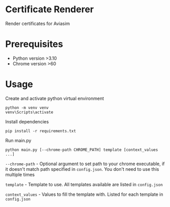 # Certificate Renderer

Render certificates for Aviasim

# Prerequisites

- Python version >3.10
- Chrome version >60

# Usage

Create and activate python virtual environment
```shell
python -m venv venv
venv\Scripts\activate
```

Install dependencies
```shell
pip install -r requirements.txt
```

Run main.py
```shell
python main.py [--chrome-path CHROME_PATH] template [context_values ...]
```

`--chrome-path` - Optional argument to set path to your chrome executable, if it doesn't match path specified in 
`config.json`. You don't need to use this multiple times

`template` - Template to use. All templates available are listed in `config.json`

`context_values` - Values to fill the template with. Listed for each template in `config.json`